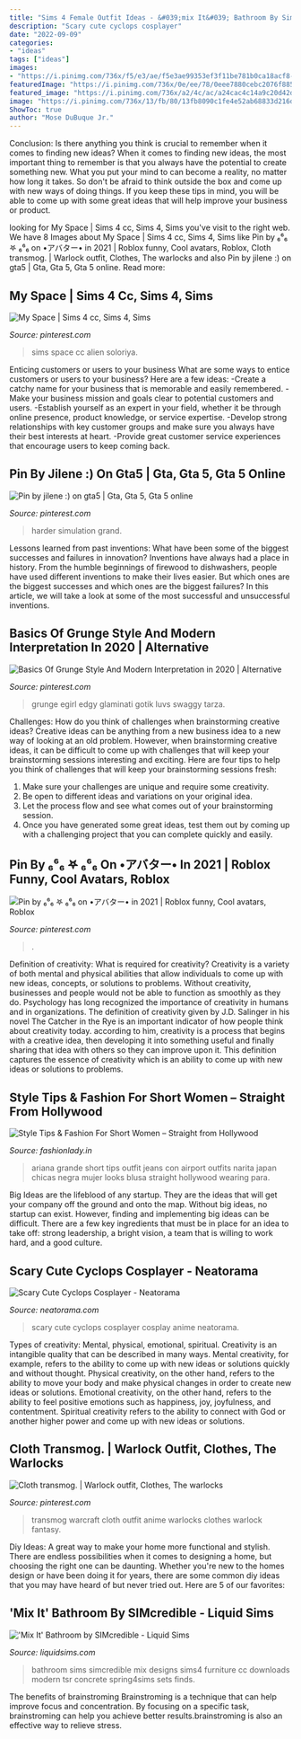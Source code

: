 ```yaml
---
title: "Sims 4 Female Outfit Ideas - &#039;mix It&#039; Bathroom By Simcredible"
description: "Scary cute cyclops cosplayer"
date: "2022-09-09"
categories:
- "ideas"
tags: ["ideas"]
images:
- "https://i.pinimg.com/736x/f5/e3/ae/f5e3ae99353ef3f11be781b0ca18acf8--space-alien.jpg"
featuredImage: "https://i.pinimg.com/736x/0e/ee/78/0eee7880cebc2076f88562a095b37463.jpg"
featured_image: "https://i.pinimg.com/736x/a2/4c/ac/a24cac4c14a9c20d42dfee387fd7a4e5.jpg"
image: "https://i.pinimg.com/736x/13/fb/80/13fb8090c1fe4e52ab68833d216d31a5.jpg"
ShowToc: true
author: "Mose DuBuque Jr."
---
```



Conclusion: Is there anything you think is crucial to remember when it comes to finding new ideas?
When it comes to finding new ideas, the most important thing to remember is that you always have the potential to create something new. What you put your mind to can become a reality, no matter how long it takes. So don't be afraid to think outside the box and come up with new ways of doing things. If you keep these tips in mind, you will be able to come up with some great ideas that will help improve your business or product.

	

		
looking for My Space | Sims 4 cc, Sims 4, Sims you've visit to the right web. We have 8 Images about My Space | Sims 4 cc, Sims 4, Sims like Pin by ₆⁶₆ 𖤐 ₆⁶₆ on •アバター• in 2021 | Roblox funny, Cool avatars, Roblox, Cloth transmog. | Warlock outfit, Clothes, The warlocks and also Pin by jilene :) on gta5 | Gta, Gta 5, Gta 5 online. Read more:
		
    
## My Space | Sims 4 Cc, Sims 4, Sims

<img loading=lazy src="https://i.pinimg.com/736x/f5/e3/ae/f5e3ae99353ef3f11be781b0ca18acf8--space-alien.jpg" onerror="this.onerror=null;this.src='https://tse4.mm.bing.net/th?id=OIP.-UtsjIfsQcVyAxKvYaoQugHaLH&amp;pid=15.1';" alt="My Space | Sims 4 cc, Sims 4, Sims">

_Source: pinterest.com_

>sims space cc alien soloriya. 

	

Enticing customers or users to your business
What are some ways to entice customers or users to your business? Here are a few ideas: 
-Create a catchy name for your business that is memorable and easily remembered.
-Make your business mission and goals clear to potential customers and users. 
-Establish yourself as an expert in your field, whether it be through online presence, product knowledge, or service expertise. 
-Develop strong relationships with key customer groups and make sure you always have their best interests at heart. 
-Provide great customer service experiences that encourage users to keep coming back.

    
## Pin By Jilene :) On Gta5 | Gta, Gta 5, Gta 5 Online

<img loading=lazy src="https://i.pinimg.com/736x/13/fb/80/13fb8090c1fe4e52ab68833d216d31a5.jpg" onerror="this.onerror=null;this.src='https://tse2.mm.bing.net/th?id=OIP.TqVEdR0QyBjxqALKgSUl-QHaHa&amp;pid=15.1';" alt="Pin by jilene :) on gta5 | Gta, Gta 5, Gta 5 online">

_Source: pinterest.com_

>harder simulation grand. 

	

Lessons learned from past inventions: What have been some of the biggest successes and failures in innovation?
Inventions have always had a place in history. From the humble beginnings of firewood to dishwashers, people have used different inventions to make their lives easier. But which ones are the biggest successes and which ones are the biggest failures? In this article, we will take a look at some of the most successful and unsuccessful inventions.

    
## Basics Of Grunge Style And Modern Interpretation In 2020 | Alternative

<img loading=lazy src="https://i.pinimg.com/736x/0e/ee/78/0eee7880cebc2076f88562a095b37463.jpg" onerror="this.onerror=null;this.src='https://tse1.mm.bing.net/th?id=OIP.tRnq8qRuvyZ7o0rscae4xQHaLH&amp;pid=15.1';" alt="Basics Of Grunge Style And Modern Interpretation in 2020 | Alternative">

_Source: pinterest.com_

>grunge egirl edgy glaminati gotik luvs swaggy tarza. 

	

Challenges: How do you think of challenges when brainstorming creative ideas?
Creative ideas can be anything from a new business idea to a new way of looking at an old problem. However, when brainstorming creative ideas, it can be difficult to come up with challenges that will keep your brainstorming sessions interesting and exciting. Here are four tips to help you think of challenges that will keep your brainstorming sessions fresh: 
1) Make sure your challenges are unique and require some creativity.
2) Be open to different ideas and variations on your original idea.
3) Let the process flow and see what comes out of your brainstorming session.
4) Once you have generated some great ideas, test them out by coming up with a challenging project that you can complete quickly and easily.

    
## Pin By ₆⁶₆ 𖤐 ₆⁶₆ On •アバター• In 2021 | Roblox Funny, Cool Avatars, Roblox

<img loading=lazy src="https://i.pinimg.com/736x/d5/3c/b8/d53cb8276c51e8b5eb31e0b47480e135.jpg" onerror="this.onerror=null;this.src='https://tse1.mm.bing.net/th?id=OIP.wEW-RjCzX8N6VmaIvSJ1EAAAAA&amp;pid=15.1';" alt="Pin by ₆⁶₆ 𖤐 ₆⁶₆ on •アバター• in 2021 | Roblox funny, Cool avatars, Roblox">

_Source: pinterest.com_

>. 

	

Definition of creativity: What is required for creativity?
Creativity is a variety of both mental and physical abilities that allow individuals to come up with new ideas, concepts, or solutions to problems. Without creativity, businesses and people would not be able to function as smoothly as they do. Psychology has long recognized the importance of creativity in humans and in organizations. The definition of creativity given by J.D. Salinger in his novel The Catcher in the Rye is an important indicator of how people think about creativity today. according to him, creativity is a process that begins with a creative idea, then developing it into something useful and finally sharing that idea with others so they can improve upon it. This definition captures the essence of creativity which is an ability to come up with new ideas or solutions to problems.

    
## Style Tips &amp; Fashion For Short Women – Straight From Hollywood

<img loading=lazy src="http://www.fashionlady.in/wp-content/uploads/2015/08/outfit-ideas-for-short-women.jpg" onerror="this.onerror=null;this.src='https://tse2.mm.bing.net/th?id=OIP.RiEMAZpqbBEWcnvo94OFGQAAAA&amp;pid=15.1';" alt="Style Tips &amp; Fashion For Short Women – Straight from Hollywood">

_Source: fashionlady.in_

>ariana grande short tips outfit jeans con airport outfits narita japan chicas negra mujer looks blusa straight hollywood wearing para. 

	

Big Ideas are the lifeblood of any startup. They are the ideas that will get your company off the ground and onto the map. Without big ideas, no startup can exist. However, finding and implementing big ideas can be difficult. There are a few key ingredients that must be in place for an idea to take off: strong leadership, a bright vision, a team that is willing to work hard, and a good culture.

    
## Scary Cute Cyclops Cosplayer - Neatorama

<img loading=lazy src="http://www.neatorama.com/wp-content/uploads/2012/02/cyclops-anime-cosplay.jpg" onerror="this.onerror=null;this.src='https://tse4.mm.bing.net/th?id=OIP.p_7pk0yKkidmdb4SIQzb4QHaNb&amp;pid=15.1';" alt="Scary Cute Cyclops Cosplayer - Neatorama">

_Source: neatorama.com_

>scary cute cyclops cosplayer cosplay anime neatorama. 

	

Types of creativity: Mental, physical, emotional, spiritual.
Creativity is an intangible quality that can be described in many ways. Mental creativity, for example, refers to the ability to come up with new ideas or solutions quickly and without thought. Physical creativity, on the other hand, refers to the ability to move your body and make physical changes in order to create new ideas or solutions. Emotional creativity, on the other hand, refers to the ability to feel positive emotions such as happiness, joy, joyfulness, and contentment. Spiritual creativity refers to the ability to connect with God or another higher power and come up with new ideas or solutions.

    
## Cloth Transmog. | Warlock Outfit, Clothes, The Warlocks

<img loading=lazy src="https://i.pinimg.com/736x/a2/4c/ac/a24cac4c14a9c20d42dfee387fd7a4e5.jpg" onerror="this.onerror=null;this.src='https://tse1.mm.bing.net/th?id=OIP.YVCZ6Bu-tV4RyS3ckld6rQHaV8&amp;pid=15.1';" alt="Cloth transmog. | Warlock outfit, Clothes, The warlocks">

_Source: pinterest.com_

>transmog warcraft cloth outfit anime warlocks clothes warlock fantasy. 

	

Diy Ideas: A great way to make your home more functional and stylish. There are endless possibilities when it comes to designing a home, but choosing the right one can be daunting. Whether you're new to the homes design or have been doing it for years, there are some common diy ideas that you may have heard of but never tried out. Here are 5 of our favorites: 

    
## &#039;Mix It&#039; Bathroom By SIMcredible - Liquid Sims

<img loading=lazy src="https://www.liquidsims.com/wp-content/uploads/2018/06/mixit_GDE1-830x588.jpg" onerror="this.onerror=null;this.src='https://tse2.mm.bing.net/th?id=OIP.jB5BtYHUzTRq6PlV3BYpXgHaFP&amp;pid=15.1';" alt="&#039;Mix It&#039; Bathroom by SIMcredible - Liquid Sims">

_Source: liquidsims.com_

>bathroom sims simcredible mix designs sims4 furniture cc downloads modern tsr concrete spring4sims sets finds. 

	

The benefits of brainstroming
Brainstroming is a technique that can help improve focus and concentration. By focusing on a specific task, brainstroming can help you achieve better results.brainstroming is also an effective way to relieve stress.

